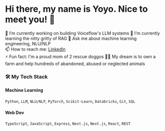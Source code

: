 # Hi there, my name is Yoyo. Nice to meet you! 👋

🔭 I’m currently working on building Voiceflow's LLM systems
🌱 I’m currently learning the nitty gritty of RAG
💬 Ask me about machine learning engineering, NLU/NLP  
📫 How to reach me: [LinkedIn](https://www.linkedin.com/in/yoyoyangca/)  
⚡ Fun fact: I'm a proud mom of 2 rescue doggos 🐶🐶 My dream is to own a farm and help hundreds of abandoned, abused or neglected animals


<!--
**yoyotruly/yoyotruly** is a ✨ _special_ ✨ repository because its `README.md` (this file) appears on your GitHub profile.

Here are some ideas to get you started:

- 🔭 I’m currently working on ...
- 🌱 I’m currently learning ...
- 👯 I’m looking to collaborate on ...
- 🤔 I’m looking for help with ...
- 💬 Ask me about ...
- 📫 How to reach me: ...
- 😄 Pronouns: ...
- ⚡ Fun fact: ...
-->

### 🛠 My Tech Stack
#### Machine Learning

`Python`, `LLM`, `NLU/NLP`, `PyTorch`, `Scikit-Learn`, `Databricks`, `Git`, `SQL`

#### Web Dev

`TypeScript`, `JavaScript`, `Express`, `Nest.js`, `Next.js`, `React`, `REST`
